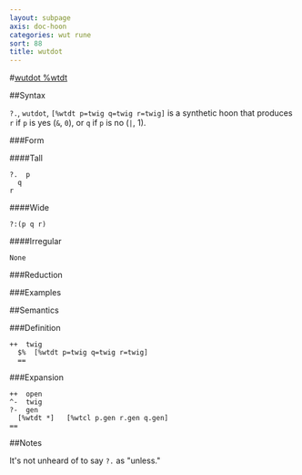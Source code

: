 ```yaml
---
layout: subpage
axis: doc-hoon
categories: wut rune
sort: 88
title: wutdot
---
```




#[wutdot %wtdt](#wtdt)

##Syntax

`?.`, `wutdot`, `[%wtdt p=twig q=twig r=twig]` is a synthetic hoon
that produces `r` if `p` is yes (`&`, `0`), or `q` if `p` is no
(`|`, 1).

###Form

####Tall

    ?.  p
      q
    r

####Wide

    ?:(p q r)

####Irregular

    None

###Reduction

###Examples

##Semantics

###Definition

    ++  twig  
      $%  [%wtdt p=twig q=twig r=twig]
      ==


###Expansion

    ++  open
    ^-  twig
    ?-  gen
      [%wtdt *]   [%wtcl p.gen r.gen q.gen]
    ==

##Notes

It's not unheard of to say `?.` as "unless."
